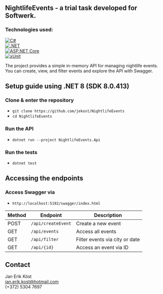 ## NightlifeEvents - a trial task developed for Softwerk.

### Technologies used:
[![C#](https://img.shields.io/badge/C%23-10-blue.svg)](https://learn.microsoft.com/en-us/dotnet/csharp/) \
[![.NET](https://img.shields.io/badge/.NET-8-brightgreen.svg)](https://dotnet.microsoft.com/) \
[![ASP.NET Core](https://img.shields.io/badge/ASP.NET%20Core-Web%20API-lightblue.svg)](https://learn.microsoft.com/en-us/aspnet/core/) \
[![xUnit](https://img.shields.io/badge/xUnit-Unit%20Testing-orange.svg)](https://xunit.net/)



The project provides a simple in-memory API for managing nightlife events. You can create, view, and filter events and explore the API with Swagger.

## Setup guide using .NET 8 (SDK 8.0.413)

### Clone & enter the repository
- ```git clone https://github.com/jekost/NightlifeEvents```
- ```cd NightlifeEvents```

### Run the API
- ```dotnet run --project NightlifeEvents.Api```

### Run the tests
- ```dotnet test```

## Accessing the endpoints

### Access Swagger via
- ```http://localhost:5192/swagger/index.html```

| Method | Endpoint           | Description                    |
| ------ | ------------------ | ------------------------------ |
| POST   | `/api/createEvent` | Create a new event             |
| GET    | `/api/events`      | Access all events              |
| GET    | `/api/filter`      | Filter events via city or date |
| GET    | `/api/{id}`        | Access an event via ID         |


## Contact
Jan Erik Köst\
jan.erik.kost@hotmail.com\
(+372) 5304 7697

